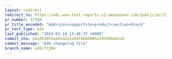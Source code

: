 ```yaml
---
layout: redirect
redirect_to: https://a8c-woo-test-reports.s3.amazonaws.com/public/pr/37340/e2e/index.html
pr_number: 37340
pr_title_encoded: "Add+icon+support+to+product+section+block"
pr_test_type: e2e
last_published: "2023-03-24 13:46:37 +0000"
commit_sha: e4a955055aa85a83ca9af8bb8085a395509a01a6
commit_message: "Add changelog file"
branch_name: add/37264
---
```

